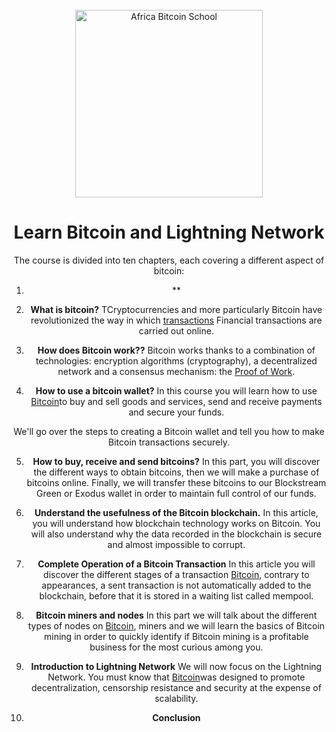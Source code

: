  <div align="center">
  <br>
  <img alt="Africa Bitcoin School" src="https://media.discordapp.net/attachments/1160980828793340005/1161696288086163466/Blue_Minimalist_Cafe_Logo.png?ex=6542777a&is=6530027a&hm=a975ca2aa0c999c2baa050a9d5a9c9e1b5f0431541fdd232b36b809a80f99979&=&width=562&height=562" width="300px">
  <h1>Learn Bitcoin and Lightning Network</h1>


The course is divided into ten chapters, each covering a different aspect of bitcoin:

01. **

02. **What is bitcoin?** TCryptocurrencies and more particularly Bitcoin have revolutionized the way in which [transactions](###) Financial transactions are carried out online.

03. **How does Bitcoin work??** Bitcoin works thanks to a combination of technologies: encryption algorithms (cryptography), a decentralized network and a consensus mechanism: the [Proof of Work](###).

04. **How to use a bitcoin wallet?** 
   In this course you will learn how to use [Bitcoin](###)to buy and    sell goods and services, send and receive payments and secure your funds.

   We'll go over the steps to creating a Bitcoin wallet and tell you how to make Bitcoin transactions securely.

05. **How to buy, receive and send bitcoins?**
   In this part, you will discover the different ways to obtain bitcoins, then we will make a purchase of bitcoins online. Finally, we will transfer these bitcoins to our Blockstream Green or Exodus wallet in order to maintain full control of our funds.

06. **Understand the usefulness of the Bitcoin blockchain.**
   In this article, you will understand how blockchain technology works on Bitcoin. You will also understand why the data recorded in the blockchain is secure and almost impossible to corrupt.


07. **Complete Operation of a Bitcoin Transaction**
   In this article you will discover the different stages of a transaction [Bitcoin](###), contrary to appearances, a sent transaction is not automatically added to the blockchain, before that it is stored in a waiting list called mempool.


08. **Bitcoin miners and nodes**
   In this part we will talk about the different types of nodes on [Bitcoin](###), miners and we will learn the basics of Bitcoin mining in order to quickly identify if Bitcoin mining is a profitable business for the most curious among you.

09. **Introduction to Lightning Network**
   We will now focus on the Lightning Network. You must know that [Bitcoin](###)was designed to promote decentralization, censorship resistance and security at the expense of scalability.

10. **Conclusion**
   

